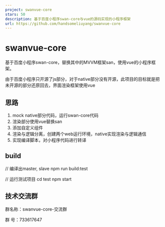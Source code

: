 ```yaml
---
project: swanvue-core
stars: 50
description: 基于百度小程序swan-core与vue的源码实现的小程序框架
url: https://github.com/handsomeliuyang/swanvue-core
---
```


swanvue-core
============

基于百度小程序swan-core，替换其中的MVVM框架san，使用vue的小程序框架。

由于百度小程序只开源了js部分，对于native部分没有开源，此项目的目标就是把未开源的部分还原回去，界面渲染框架使用vue

思路
--

1.  mock native部分代码，运行swan-core代码
2.  渲染部分使用vue替换san
3.  添加自定义组件
4.  渲染与逻辑分离，创建两个web运行环境，native实现渲染与逻辑通信
5.  实现编译脚本，对小程序代码进行转译

build
-----

// 编译出master, slave
npm run build:test

// 运行测试项目
cd test
npm start

技术交流群
-----

群名称：swanvue-core-交流群

群 号：733617647
